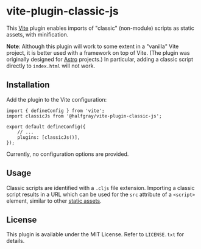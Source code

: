 # vite-plugin-classic-js

This [Vite](https://vitejs.dev/) plugin enables imports of "classic" (non-module) scripts as static assets, with minification.

**Note**: Although this plugin will work to some extent in a "vanilla" Vite project, it is better used with a framework on top of Vite. (The plugin was originally designed for [Astro](https://astro.build/) projects.) In particular, adding a classic script directly to `index.html` will not work.

## Installation

Add the plugin to the Vite configuration:

```
import { defineConfig } from 'vite';
import classicJs from '@halfgray/vite-plugin-classic-js';

export default defineConfig({
	// ...
	plugins: [classicJs()],
});
```

Currently, no configuration options are provided.

## Usage

Classic scripts are identified with a `.cljs` file extension. Importing a classic script results in a URL which can be used for the `src` attribute of a `<script>` element, similar to other [static assets](https://vitejs.dev/guide/assets.html).

## License

This plugin is available under the MIT License. Refer to `LICENSE.txt` for details.